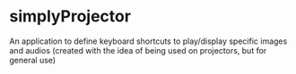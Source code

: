 # simplyProjector
An application to define keyboard shortcuts to play/display specific images and audios (created with the idea of being used on projectors, but for general use)
